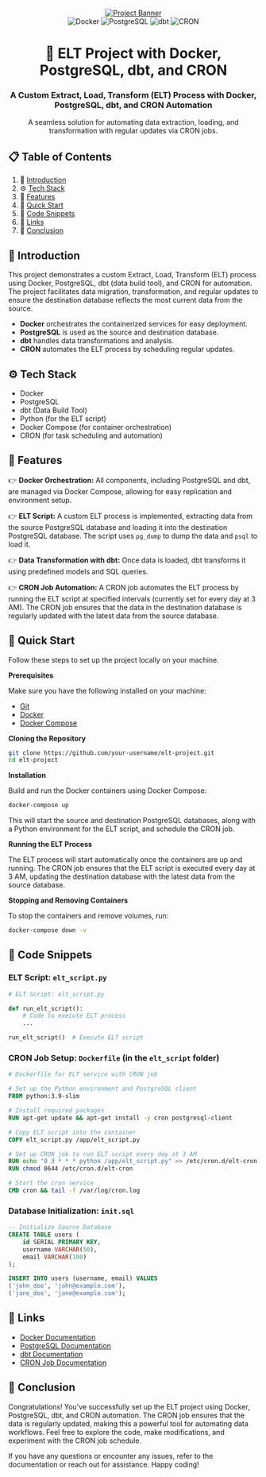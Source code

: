 
<div align="center"> <br /> 
  <a href="https://youtu.be/zgGhzuBZOQg" target="_blank">
    <img src="./public/assets/images/tickethub.png" alt="Project Banner" /> 
  </a> <br /> 
  <div>
    <img src="https://img.shields.io/badge/-Docker-blue?style=for-the-badge&logo=docker&logoColor=white&color=2496ED" alt="Docker" /> 
    <img src="https://img.shields.io/badge/-PostgreSQL-blue?style=for-the-badge&logo=postgresql&logoColor=white&color=336791" alt="PostgreSQL" /> 
    <img src="https://img.shields.io/badge/-dbt-black?style=for-the-badge&logo=dbt&logoColor=white&color=2D3748" alt="dbt" />
    <img src="https://img.shields.io/badge/-CRON-green?style=for-the-badge&logo=linux&logoColor=white&color=2E8B57" alt="CRON" />
  </div>
  <h1 align="center">🔄 ELT Project with Docker, PostgreSQL, dbt, and CRON</h1>
  <h3 align="center">A Custom Extract, Load, Transform (ELT) Process with Docker, PostgreSQL, dbt, and CRON Automation</h3>
  <p align="center">A seamless solution for automating data extraction, loading, and transformation with regular updates via CRON jobs.</p> 
</div>

## 📋 <a name="table">Table of Contents</a>

1. 🤖 [Introduction](#introduction)
2. ⚙️ [Tech Stack](#tech-stack)
3. 🔋 [Features](#features)
4. 🤸 [Quick Start](#quick-start)
5. 📝 [Code Snippets](#snippets)
6. 🔗 [Links](#links)
7. 🚀 [Conclusion](#more)

## <a name="introduction">🤖 Introduction</a>

This project demonstrates a custom Extract, Load, Transform (ELT) process using Docker, PostgreSQL, dbt (data build tool), and CRON for automation. The project facilitates data migration, transformation, and regular updates to ensure the destination database reflects the most current data from the source.

- **Docker** orchestrates the containerized services for easy deployment.
- **PostgreSQL** is used as the source and destination database.
- **dbt** handles data transformations and analysis.
- **CRON** automates the ELT process by scheduling regular updates.

## <a name="tech-stack">⚙️ Tech Stack</a>

- Docker
- PostgreSQL
- dbt (Data Build Tool)
- Python (for the ELT script)
- Docker Compose (for container orchestration)
- CRON (for task scheduling and automation)

## <a name="features">🔋 Features</a>

👉 **Docker Orchestration:** All components, including PostgreSQL and dbt, are managed via Docker Compose, allowing for easy replication and environment setup.

👉 **ELT Script:** A custom ELT process is implemented, extracting data from the source PostgreSQL database and loading it into the destination PostgreSQL database. The script uses `pg_dump` to dump the data and `psql` to load it.

👉 **Data Transformation with dbt:** Once data is loaded, dbt transforms it using predefined models and SQL queries.

👉 **CRON Job Automation:** A CRON job automates the ELT process by running the ELT script at specified intervals (currently set for every day at 3 AM). The CRON job ensures that the data in the destination database is regularly updated with the latest data from the source database.

## <a name="quick-start">🤸 Quick Start</a>

Follow these steps to set up the project locally on your machine.

**Prerequisites**

Make sure you have the following installed on your machine:

- [Git](https://git-scm.com/)
- [Docker](https://www.docker.com/get-started)
- [Docker Compose](https://docs.docker.com/compose/)

**Cloning the Repository**

```bash
git clone https://github.com/your-username/elt-project.git
cd elt-project
```

**Installation**

Build and run the Docker containers using Docker Compose:

```bash
docker-compose up
```

This will start the source and destination PostgreSQL databases, along with a Python environment for the ELT script, and schedule the CRON job.

**Running the ELT Process**

The ELT process will start automatically once the containers are up and running. The CRON job ensures that the ELT script is executed every day at 3 AM, updating the destination database with the latest data from the source database.

**Stopping and Removing Containers**

To stop the containers and remove volumes, run:

```bash
docker-compose down -v
```

## <a name="snippets">📝 Code Snippets</a>

### ELT Script: `elt_script.py`

```python
# ELT Script: elt_script.py

def run_elt_script():
    # Code to execute ELT process
    ...

run_elt_script()  # Execute ELT script
```

### CRON Job Setup: `Dockerfile` (in the `elt_script` folder)

```Dockerfile
# Dockerfile for ELT service with CRON job

# Set up the Python environment and PostgreSQL client
FROM python:3.9-slim

# Install required packages
RUN apt-get update && apt-get install -y cron postgresql-client

# Copy ELT script into the container
COPY elt_script.py /app/elt_script.py

# Set up CRON job to run ELT script every day at 3 AM
RUN echo "0 3 * * * python /app/elt_script.py" >> /etc/cron.d/elt-cron
RUN chmod 0644 /etc/cron.d/elt-cron

# Start the cron service
CMD cron && tail -f /var/log/cron.log
```

### Database Initialization: `init.sql`

```sql
-- Initialize Source Database
CREATE TABLE users (
    id SERIAL PRIMARY KEY,
    username VARCHAR(50),
    email VARCHAR(100)
);

INSERT INTO users (username, email) VALUES
('john_doe', 'john@example.com'),
('jane_doe', 'jane@example.com');
```

## <a name="links">🔗 Links</a>

- [Docker Documentation](https://docs.docker.com/)
- [PostgreSQL Documentation](https://www.postgresql.org/docs/)
- [dbt Documentation](https://docs.getdbt.com/)
- [CRON Job Documentation](https://en.wikipedia.org/wiki/Cron)

## <a name="more">🚀 Conclusion</a>

Congratulations! You've successfully set up the ELT project using Docker, PostgreSQL, dbt, and CRON automation. The CRON job ensures that the data is regularly updated, making this a powerful tool for automating data workflows. Feel free to explore the code, make modifications, and experiment with the CRON job schedule.

If you have any questions or encounter any issues, refer to the documentation or reach out for assistance. Happy coding!
